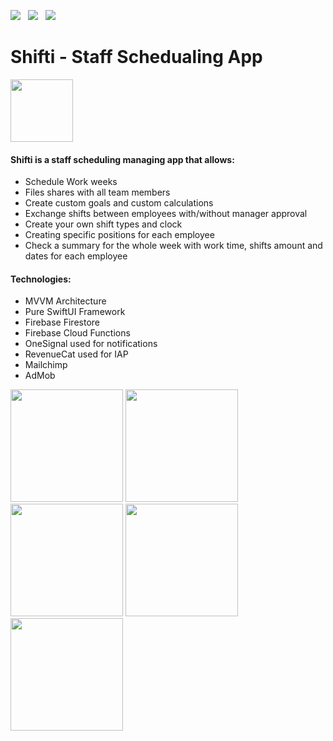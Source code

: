 <a href="https://pdfhost.io/v/RMnFdETCM_ElaiZubermanCVpdf.pdf"><img src="https://img.shields.io/badge/RESUME-informational?style=for-the-badge&logo=codeigniter&logoColor=white"></a>&nbsp;&nbsp;&nbsp;<a href="mailto:elai950@gmail.com"><img src="https://img.shields.io/badge/EMAIL-ELAI-informational?style=for-the-badge&logo=minutemailer&logoColor=white"></a>&nbsp;&nbsp;&nbsp;<a href="https://www.linkedin.com/in/elai-zuberman-8120a073/" target="_blank"><img src="https://img.shields.io/badge/LINKEDIN-informational?style=for-the-badge&logo=linkedin&logoColor=white" ></a>

# Shifti - Staff Schedualing App

<p align="left"> <a href="https://apps.apple.com/app/id1535833509" download><img src="https://user-images.githubusercontent.com/33416429/92803227-11456700-f36c-11ea-9d0a-f51c0e848163.png" width="100" ></a>
</p>

#### Shifti is a staff scheduling managing app that allows:
* Schedule Work weeks
* Files shares with all team members
* Create custom goals and custom calculations
* Exchange shifts between employees with/without manager approval
* Create your own shift types and clock
* Creating specific positions for each employee
* Check a summary for the whole week with work time, shifts amount and dates for each employee

#### Technologies:
* MVVM Architecture
* Pure SwiftUI Framework
* Firebase Firestore
* Firebase Cloud Functions
* OneSignal used for notifications
* RevenueCat used for IAP
* Mailchimp
* AdMob

<p float="left">
  <img src="https://user-images.githubusercontent.com/37900883/100257528-aceb7a00-2f4e-11eb-943d-634ecef17a39.jpg" width="180" />
  <img src="https://user-images.githubusercontent.com/37900883/100257830-0784d600-2f4f-11eb-9f54-aa755b7259c5.jpg" width="180" /> 
  <img src="https://user-images.githubusercontent.com/37900883/100257845-0b185d00-2f4f-11eb-9ac5-37e42765c729.jpg" width="180" />
  <img src="https://user-images.githubusercontent.com/37900883/100257850-0ce22080-2f4f-11eb-998f-dde806da4c66.jpg" width="180" />
  <img src="https://user-images.githubusercontent.com/37900883/100257854-0eabe400-2f4f-11eb-8567-c56f37008ae8.jpg" width="180" />
</p>
